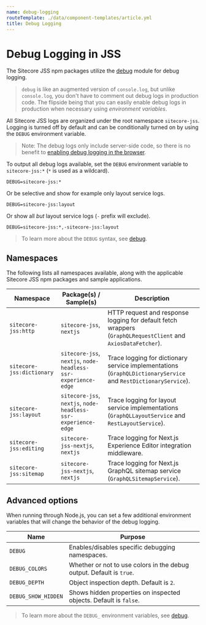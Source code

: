```yaml
---
name: debug-logging
routeTemplate: ./data/component-templates/article.yml
title: Debug Logging
---
```

# Debug Logging in JSS

The Sitecore JSS npm packages utilize the [debug](https://www.npmjs.com/package/debug) module for debug logging.

> `debug` is like an augmented version of `console.log`, but unlike `console.log`, you don't have to comment out debug logs in production code. The flipside being that you can easily enable debug logs in production when necessary using _environment variables_.

All Sitecore JSS logs are organized under the root namespace `sitecore-jss`. Logging is turned off by default and can be conditionally turned on by using the `DEBUG` environment variable.

> Note: The debug logs only include server-side code, so there is no benefit to [enabling debug logging in the browser](https://www.npmjs.com/package/debug#browser-support).

To output all debug logs available, set the `DEBUG` environment variable to `sitecore-jss:*` (`*` is used as a wildcard).

```
DEBUG=sitecore-jss:*
```

Or be selective and show for example only layout service logs.

```
DEBUG=sitecore-jss:layout
```

Or show all _but_ layout service logs (`-` prefix will exclude).

```
DEBUG=sitecore-jss:*,-sitecore-jss:layout
```

> To learn more about the `DEBUG` syntax, see [debug](https://www.npmjs.com/package/debug#wildcards).

## Namespaces

The following lists all namespaces available, along with the applicable Sitecore JSS npm packages and sample applications.

| Namespace | Package(s) / Sample(s) | Description |
| --- | --- | --- |
| `sitecore-jss:http` | `sitecore-jss`, `nextjs` | HTTP request and response logging for default fetch wrappers (`GraphQLRequestClient` and `AxiosDataFetcher`). |
| `sitecore-jss:dictionary` | `sitecore-jss`, `nextjs`, `node-headless-ssr-experience-edge` | Trace logging for dictionary service implementations (`GraphQLDictionaryService` and `RestDictionaryService`). |
| `sitecore-jss:layout` | `sitecore-jss`, `nextjs`, `node-headless-ssr-experience-edge` | Trace logging for layout service implementations (`GraphQLLayoutService` and `RestLayoutService`). |
| `sitecore-jss:editing` | `sitecore-jss-nextjs`, `nextjs` | Trace logging for Next.js Experience Editor integration middleware. |
| `sitecore-jss:sitemap` | `sitecore-jss-nextjs`, `nextjs` | Trace logging for Next.js GraphQL sitemap service (`GraphQLSitemapService`). |

## Advanced options

When running through Node.js, you can set a few additional environment variables that will change the behavior of the debug logging.

| Name | Purpose |
| --- | --- |
| `DEBUG` |	Enables/disables specific debugging namespaces. |
| `DEBUG_COLORS` |	Whether or not to use colors in the debug output. Default is `true`. |
| `DEBUG_DEPTH` |	Object inspection depth. Default is `2`. |
| `DEBUG_SHOW_HIDDEN` |	Shows hidden properties on inspected objects. Default is `false`. |

> To learn more about the `DEBUG_` environment variables, see [debug](https://www.npmjs.com/package/debug#environment-variables).